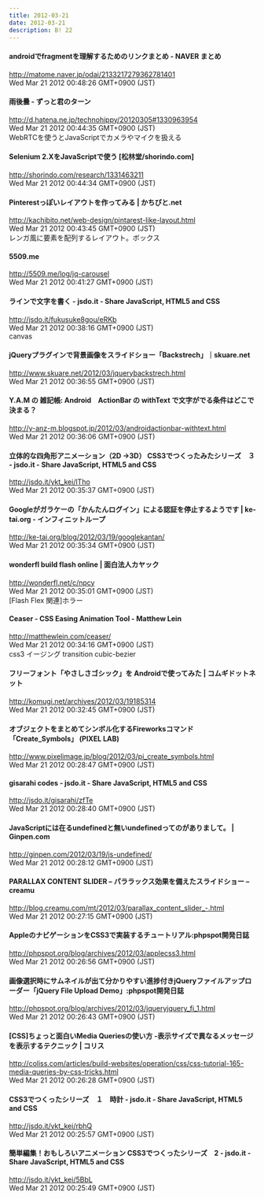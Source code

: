 ```yaml
---
title: 2012-03-21
date: 2012-03-21
description: B! 22
---
```


#### androidでfragmentを理解するためのリンクまとめ - NAVER まとめ
http://matome.naver.jp/odai/2133217279362781401<br>
Wed Mar 21 2012 00:48:26 GMT+0900 (JST)<br>


#### 雨後曇 - ずっと君のターン
http://d.hatena.ne.jp/technohippy/20120305#1330963954<br>
Wed Mar 21 2012 00:44:35 GMT+0900 (JST)<br>
WebRTCを使うとJavaScriptでカメラやマイクを扱える


####     Selenium 2.XをJavaScriptで使う    [松林堂/shorindo.com]  
http://shorindo.com/research/1331463211<br>
Wed Mar 21 2012 00:44:34 GMT+0900 (JST)<br>


#### Pinterestっぽいレイアウトを作ってみる | かちびと.net
http://kachibito.net/web-design/pintarest-like-layout.html<br>
Wed Mar 21 2012 00:43:45 GMT+0900 (JST)<br>
レンガ風に要素を配列するレイアウト。ボックス


#### 5509.me
http://5509.me/log/jq-carousel<br>
Wed Mar 21 2012 00:41:27 GMT+0900 (JST)<br>


#### ラインで文字を書く - jsdo.it - Share JavaScript, HTML5 and CSS
http://jsdo.it/fukusuke8gou/eRKb<br>
Wed Mar 21 2012 00:38:16 GMT+0900 (JST)<br>
canvas


#### jQueryプラグインで背景画像をスライドショー「Backstrech」｜skuare.net
http://www.skuare.net/2012/03/jquerybackstrech.html<br>
Wed Mar 21 2012 00:36:55 GMT+0900 (JST)<br>


#### Y.A.M の 雑記帳: Android　ActionBar の withText で文字がでる条件はどこで決まる？
http://y-anz-m.blogspot.jp/2012/03/androidactionbar-withtext.html<br>
Wed Mar 21 2012 00:36:06 GMT+0900 (JST)<br>


#### 立体的な四角形アニメーション（2D →3D） CSS3でつくったみたシリーズ　３ - jsdo.it - Share JavaScript, HTML5 and CSS
http://jsdo.it/ykt_kei/lTho<br>
Wed Mar 21 2012 00:35:37 GMT+0900 (JST)<br>


#### Googleがガラケーの「かんたんログイン」による認証を停止するようです | ke-tai.org - インフィニットループ
http://ke-tai.org/blog/2012/03/19/googlekantan/<br>
Wed Mar 21 2012 00:35:34 GMT+0900 (JST)<br>


#### wonderfl build flash online | 面白法人カヤック
http://wonderfl.net/c/npcy<br>
Wed Mar 21 2012 00:35:01 GMT+0900 (JST)<br>
[Flash Flex 関連]ホラー


#### Ceaser - CSS Easing Animation Tool - Matthew Lein
http://matthewlein.com/ceaser/<br>
Wed Mar 21 2012 00:34:16 GMT+0900 (JST)<br>
css3 イージング transition cubic-bezier


####  フリーフォント「やさしさゴシック」を Androidで使ってみた | コムギドットネット
http://komugi.net/archives/2012/03/19185314<br>
Wed Mar 21 2012 00:32:45 GMT+0900 (JST)<br>


#### オブジェクトをまとめてシンボル化するFireworksコマンド「Create_Symbols」  (PIXEL LAB)
http://www.pixelimage.jp/blog/2012/03/pi_create_symbols.html<br>
Wed Mar 21 2012 00:28:47 GMT+0900 (JST)<br>


#### gisarahi codes - jsdo.it - Share JavaScript, HTML5 and CSS
http://jsdo.it/gisarahi/zfTe<br>
Wed Mar 21 2012 00:28:40 GMT+0900 (JST)<br>


#### JavaScriptには在るundefinedと無いundefinedってのがありまして。 | Ginpen.com
http://ginpen.com/2012/03/19/js-undefined/<br>
Wed Mar 21 2012 00:28:12 GMT+0900 (JST)<br>


#### PARALLAX CONTENT SLIDER – パララックス効果を備えたスライドショー – creamu
http://blog.creamu.com/mt/2012/03/parallax_content_slider_-.html<br>
Wed Mar 21 2012 00:27:15 GMT+0900 (JST)<br>


#### AppleのナビゲーションをCSS3で実装するチュートリアル:phpspot開発日誌
http://phpspot.org/blog/archives/2012/03/applecss3.html<br>
Wed Mar 21 2012 00:26:56 GMT+0900 (JST)<br>


#### 画像選択時にサムネイルが出て分かりやすい進捗付きjQueryファイルアップローダー「jQuery File Upload Demo」:phpspot開発日誌
http://phpspot.org/blog/archives/2012/03/jqueryjquery_fi_1.html<br>
Wed Mar 21 2012 00:26:43 GMT+0900 (JST)<br>


####   [CSS]ちょっと面白いMedia Queriesの使い方 -表示サイズで異なるメッセージを表示するテクニック | コリス
http://coliss.com/articles/build-websites/operation/css/css-tutorial-165-media-queries-by-css-tricks.html<br>
Wed Mar 21 2012 00:26:28 GMT+0900 (JST)<br>


#### CSS3でつくったシリーズ　１　時計 - jsdo.it - Share JavaScript, HTML5 and CSS
http://jsdo.it/ykt_kei/rbhQ<br>
Wed Mar 21 2012 00:25:57 GMT+0900 (JST)<br>


#### 簡単編集！おもしろいアニメーション CSS3でつくったシリーズ　2 - jsdo.it - Share JavaScript, HTML5 and CSS
http://jsdo.it/ykt_kei/5BbL<br>
Wed Mar 21 2012 00:25:49 GMT+0900 (JST)<br>


